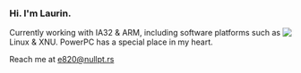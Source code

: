 ### Hi. I'm Laurin.

<img align="right" src="https://thumbs.gfycat.com/AmpleMajesticAntelopegroundsquirrel-small.gif">

Currently working with IA32 & ARM, including software platforms such as Linux & XNU.
PowerPC has a special place in my heart.

Reach me at e820@nullpt.rs

